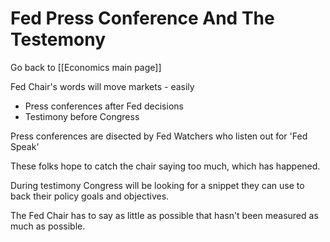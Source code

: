 # Fed Press Conference And The Testemony

Go back to [[Economics main page]]

Fed Chair's words will move markets - easily

- Press conferences after Fed decisions
- Testimony before Congress

Press conferences are disected by Fed Watchers who listen out for 'Fed Speak'

These folks hope to catch the chair saying too much, which has happened.

During testimony Congress will be looking for a snippet they can use to back their policy goals and objectives.

The Fed Chair has to say as little as possible that hasn't been measured as much as possible.